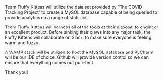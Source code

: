 Team Fluffy Kittens will utilize the data set provided by “The COVID Tracking Project” to create a MySQL
database capable of being queried to provide analytics on a range of statistics. 

Team Fluffy Kittens will harness all of the tools at their disposal to engineer an excellent product. Before
sinking their claws into any major task, the Fluffy Kittens will collaborate on Slack, to make sure
everyone is feeling warm and fuzzy. 

A WAMP stack will be utilized to host the MySQL database and
PyCharm will be our IDE of choice. Github will provide version control so we can ensure that everything
comes out purr-fect.

Thank you!